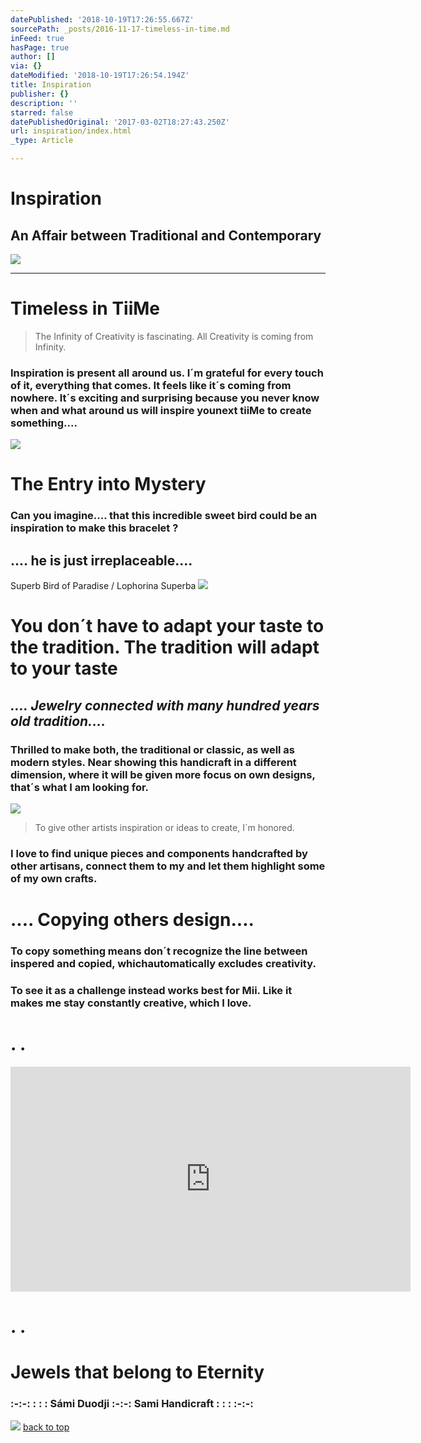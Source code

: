 ```yaml
---
datePublished: '2018-10-19T17:26:55.667Z'
sourcePath: _posts/2016-11-17-timeless-in-time.md
inFeed: true
hasPage: true
author: []
via: {}
dateModified: '2018-10-19T17:26:54.194Z'
title: Inspiration
publisher: {}
description: ''
starred: false
datePublishedOriginal: '2017-03-02T18:27:43.250Z'
url: inspiration/index.html
_type: Article

---
```

# Inspiration

## An Affair between Traditional and Contemporary
![](https://the-grid-user-content.s3-us-west-2.amazonaws.com/5a552680-1301-4d1f-8238-2b9aa2e25b1b.jpg)

---

# Timeless in TiiMe

> The Infinity of Creativity is fascinating. All Creativity is coming from Infinity.

### **Inspiration **is present all around us. I´m grateful for every touch of it, everything that comes. It feels like it´s coming from nowhere. It´s exciting and surprising because you never know when and what around us will inspire you**next tiiMe** to create something....
![](https://the-grid-user-content.s3-us-west-2.amazonaws.com/2d03a840-4a1c-42da-bfbc-ec9a8261c880.jpg)

# The Entry into Mystery

### **Can you imagine....** that this incredible sweet bird could be an inspiration to make this bracelet ?

## **.... he is just irreplaceable....**

Superb Bird of Paradise / Lophorina Superba
![](https://the-grid-user-content.s3-us-west-2.amazonaws.com/a674e683-425f-41f1-8e55-ebebdd7f9692.jpg)

# You don´t have to adapt your taste to the tradition. The tradition will adapt to your taste

## _.... Jewelry connected with many hundred years old tradition...._

### Thrilled to make both, the traditional or classic, as well as modern styles. Near showing this handicraft in a different dimension, where it will be given more focus on own designs, that´s what I am looking for.
![](https://the-grid-user-content.s3-us-west-2.amazonaws.com/7d8b0141-4e0a-457f-b7de-a8292dab2669.jpg)

> To give other artists inspiration or ideas to create, I´m honored.

### I love to find unique pieces and components handcrafted by other artisans, connect them to my and let them highlight some of my own crafts.

# .... Copying others design....

### **To copy **something means don´t recognize the line between inspered and copied, which**automatically excludes creativity.**

### To see it as a challenge instead works best for Mii. Like it makes me stay constantly creative, which I love.

# **. .**

<iframe src="https://cdn.embedly.com/widgets/media.html?src=https%3A%2F%2Fwww.youtube.com%2Fembed%2FUYbn9R11Rrs%3Ffeature%3Doembed&amp;url=http%3A%2F%2Fwww.youtube.com%2Fwatch%3Fv%3DUYbn9R11Rrs&amp;image=https%3A%2F%2Fi.ytimg.com%2Fvi%2FUYbn9R11Rrs%2Fhqdefault.jpg&amp;key=a715cf41cc93453ca338d350cd26f87b&amp;type=text%2Fhtml&amp;schema=youtube" width="640" height="360" scrolling="no" frameborder="0" allowfullscreen="" style=""></iframe>

# **. .**

# Jewels that belong to Eternity

### :-:-: : : : Sámi Duodji :-:-: Sami Handicraft : : : :-:-:
![](https://the-grid-user-content.s3-us-west-2.amazonaws.com/d3d0d9ad-c814-40a2-8339-e7d3eb3b2256.jpg)
[back to top][0]

[0]: https://thegrid.ai/lgsamicrafts/inspiration/